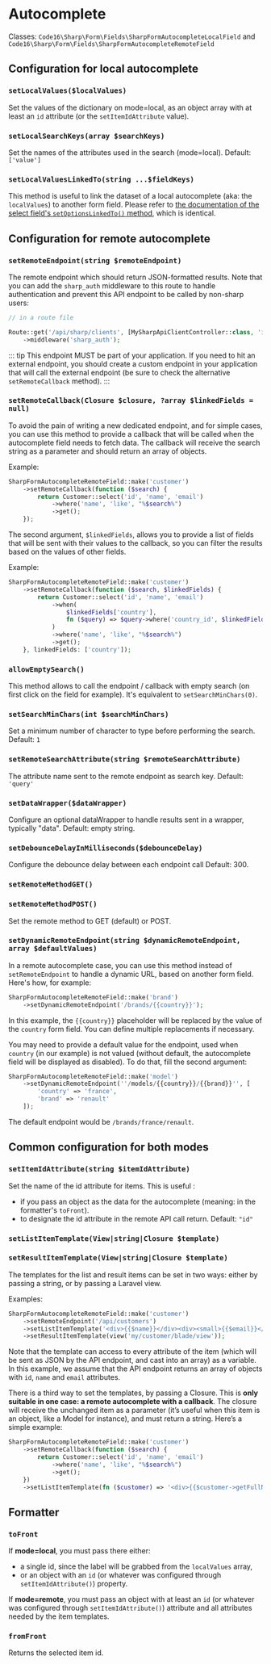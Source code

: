 # Autocomplete

Classes: `Code16\Sharp\Form\Fields\SharpFormAutocompleteLocalField` and `Code16\Sharp\Form\Fields\SharpFormAutocompleteRemoteField` 

## Configuration for local autocomplete

### `setLocalValues($localValues)`

Set the values of the dictionary on mode=local, as an object array with at least an `id` attribute (or the `setItemIdAttribute` value).

### `setLocalSearchKeys(array $searchKeys)`

Set the names of the attributes used in the search (mode=local).
Default: `['value']`

### `setLocalValuesLinkedTo(string ...$fieldKeys)`

This method is useful to link the dataset of a local autocomplete (aka: the `localValues`) to another form field. Please refer to [the documentation of the select field's `setOptionsLinkedTo()` method](select.md), which is identical.

## Configuration for remote autocomplete

### `setRemoteEndpoint(string $remoteEndpoint)`

The remote endpoint which should return JSON-formatted results. Note that you can add the `sharp_auth` middleware to this route to handle authentication and prevent this API endpoint to be called by non-sharp users:

```php
// in a route file

Route::get('/api/sharp/clients', [MySharpApiClientController::class, 'index'])
    ->middleware('sharp_auth');
```

::: tip
This endpoint MUST be part of your application. If you need to hit an external endpoint, you should create a custom endpoint in your application that will call the external endpoint (be sure to check the alternative `setRemoteCallback` method).
:::

### `setRemoteCallback(Closure $closure, ?array $linkedFields = null)`

To avoid the pain of writing a new dedicated endpoint, and for simple cases, you can use this method to provide a callback that will be called when the autocomplete field needs to fetch data. The callback will receive the search string as a parameter and should return an array of objects.

Example:

```php
SharpFormAutocompleteRemoteField::make('customer')
    ->setRemoteCallback(function ($search) {
        return Customer::select('id', 'name', 'email')
            ->where('name', 'like', "%$search%")
            ->get();
    });
```

The second argument, `$linkedFields`, allows you to provide a list of fields that will be sent with their values to the callback, so you can filter the results based on the values of other fields.

Example:

```php
SharpFormAutocompleteRemoteField::make('customer')
    ->setRemoteCallback(function ($search, $linkedFields) {
        return Customer::select('id', 'name', 'email')
            ->when(
                $linkedFields['country'], 
                fn ($query) => $query->where('country_id', $linkedFields['country'])
            )
            ->where('name', 'like', "%$search%")
            ->get();
    }, linkedFields: ['country']);
```

### `allowEmptySearch()`

This method allows to call the endpoint / callback with empty search (on first click on the field for example). It's equivalent to `setSearchMinChars(0)`.

### `setSearchMinChars(int $searchMinChars)`

Set a minimum number of character to type before performing the search.
Default: `1`

### `setRemoteSearchAttribute(string $remoteSearchAttribute)`

The attribute name sent to the remote endpoint as search key.
Default: `'query'`

### `setDataWrapper($dataWrapper)`

Configure an optional dataWrapper to handle results sent in a wrapper, typically "data". 
Default: empty string.

### `setDebounceDelayInMilliseconds($debounceDelay)`

Configure the debounce delay between each endpoint call
Default: 300.

### `setRemoteMethodGET()`
### `setRemoteMethodPOST()`

Set the remote method to GET (default) or POST.

### `setDynamicRemoteEndpoint(string $dynamicRemoteEndpoint, array $defaultValues)`

In a remote autocomplete case, you can use this method instead of `setRemoteEndpoint` to handle a dynamic URL, based on another form field. Here's how, for example:

```php
SharpFormAutocompleteRemoteField::make('brand')
    ->setDynamicRemoteEndpoint('/brands/{{country}}');
```

In this example, the `{{country}}` placeholder will be replaced by the value of the `country` form field. You can define multiple replacements if necessary.

You may need to provide a default value for the endpoint, used when `country` (in our example) is not valued (without default, the autocomplete field will be displayed as disabled). To do that, fill the second argument:

```php
SharpFormAutocompleteRemoteField::make('model')
    ->setDynamicRemoteEndpoint(''/models/{{country}}/{{brand}}'', [
        'country' => 'france',
        'brand' => 'renault'
    ]);
```

The default endpoint would be `/brands/france/renault`.


## Common configuration for both modes

### `setItemIdAttribute(string $itemIdAttribute)`

Set the name of the id attribute for items. This is useful :
- if you pass an object as the data for the autocomplete (meaning: in the formatter's `toFront`).
- to designate the id attribute in the remote API call return.
Default: `"id"`

### `setListItemTemplate(View|string|Closure $template)`
### `setResultItemTemplate(View|string|Closure $template)`

The templates for the list and result items can be set in two ways: either by passing a string, or by passing a Laravel view.

Examples:

```php
SharpFormAutocompleteRemoteField::make('customer')
    ->setRemoteEndpoint('/api/customers')
    ->setListItemTemplate('<div>{{$name}}</div><div><small>{{$email}}</small></div>')
    ->setResultItemTemplate(view('my/customer/blade/view'));
```

Note that the template can access to every attribute of the item (which will be sent as JSON by the API endpoint, and cast into an array) as a variable. In this example, we assume that the API endpoint returns an array of objects with `id`, `name` and `email` attributes.

There is a third way to set the templates, by passing a Closure. This is **only suitable in one case: a remote autocomplete with a callback**. The closure will receive the unchanged item as a parameter (it’s useful when this item is an object, like a Model for instance), and must return a string. 
Here’s a simple example:

```php
SharpFormAutocompleteRemoteField::make('customer')
    ->setRemoteCallback(function ($search) {
        return Customer::select('id', 'name', 'email')
            ->where('name', 'like', "%$search%")
            ->get();
    })
    ->setListItemTemplate(fn ($customer) => '<div>{{$customer->getFullName()}}</div>');
```

## Formatter

### `toFront`

If **mode=local**, you must pass there either:
- a single id, since the label will be grabbed from the `localValues` array,
- or an object with an `id` (or whatever was configured through `setItemIdAttribute()`) property.

If **mode=remote**, you must pass an object with at least an `id` (or whatever was configured through `setItemIdAttribute()`) attribute and all attributes needed by the item templates.

### `fromFront`

Returns the selected item id.
